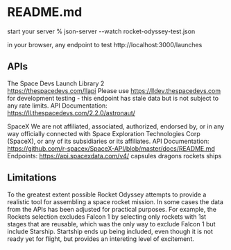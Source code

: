 # README.md
start your server
% json-server --watch rocket-odyssey-test.json

in your browser, any endpoint to test
http://localhost:3000/launches

## APIs
The Space Devs Launch Library 2   
  https://thespacedevs.com/llapi
Please use https://lldev.thespacedevs.com for development testing - this endpoint has stale data but is not subject to any rate limits.
API Documentation: 
  https://ll.thespacedevs.com/2.2.0/astronaut/

SpaceX
We are not affiliated, associated, authorized, endorsed by, or in any way officially connected with Space Exploration Technologies Corp (SpaceX), or any of its subsidiaries or its affiliates.
API Documentation:
  https://github.com/r-spacex/SpaceX-API/blob/master/docs/README.md
Endpoints:
  https://api.spacexdata.com/v4/
    capsules
    dragons
    rockets
    ships

## Limitations
To the greatest extent possible Rocket Odyssey attempts to provide a realistic tool for assembling a space rocket mission. In some cases the data from the APIs has been adjusted for practical purposes. For example, the Rockets selection excludes Falcon 1 by selecting only rockets with 1st stages that are reusable, which was the only way to exclude Falcon 1 but include Starship. Startship ends up being included, even though it is not ready yet for flight, but provides an intereting level of excitement.

